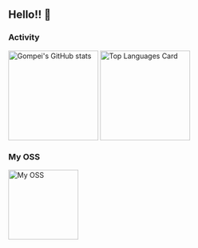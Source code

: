 ## Hello!! 👋  

### Activity

<p>
  <img height="180em" alt="Gompei's GitHub stats" src="https://github-readme-stats.vercel.app/api?username=Gompei&count_private=true&show_icons=true" align="center"/>
  <img height="180em" alt="Top Languages Card" src="https://github-readme-stats.vercel.app/api/top-langs/?username=Gompei&layout=compact" align="center"/>
</p>

### My OSS

<p>
  <a href="https://github.com/Gompei/slack-rust">
    <img height="140em"  alt="My OSS" src="https://github-readme-stats.vercel.app/api/pin/?username=Gompei&repo=slack-rust&show_owner=true" align="center"/>
  </a>
</p>
